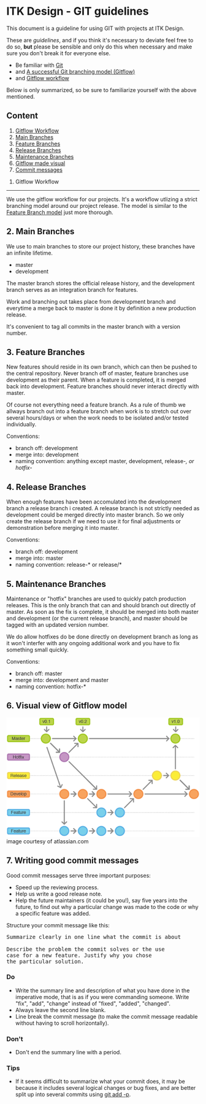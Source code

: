 ITK Design - GIT guidelines
==========

This document is a guideline for using GIT with projects at ITK Design.

These are *guidelines*, and if you think it's necessary to deviate feel free to do so, **but** please be sensible and only do this when necessary and make sure you don't break it for everyone else.

* Be familiar with [Git](http://git-scm.com/)
* and [A successful Git branching model (Gitflow)](http://nvie.com/posts/a-successful-git-branching-model/)
* and [Gitflow workflow](https://www.atlassian.com/git/workflows#!workflow-gitflow)

Below is only summarized, so be sure to familiarize yourself with the above mentioned.

Content
----------

1. [Gitflow Workflow](#workflow)
2. [Main Branches](#main)
3. [Feature Branches](#feature)
4. [Release Branches](#release)
5. [Maintenance Branches](#maintenance)
6. [Gitflow made visual](#visual)
7. [Commit messages](#commit)

<a name="workflow"></a>
1. Gitflow Workflow
----------

We use the gitflow workflow for our projects. It's a workflow utlizing a strict branching model around our project release. The model is similar to the [Feature Branch model](https://www.atlassian.com/git/workflows#!workflow-feature-branch) just more thorough.

<a name="main"></a>
2. Main Branches
----------

We use to main branches to store our project history, these branches have an infinite lifetime.

* master
* development

The master branch stores the official release history, and the development branch serves as an integration branch for features.

Work and branching out takes place from development branch and everytime a merge back to master is done it by definition a new production release.

It's convenient to tag all commits in the master branch with a version number.

<a name="feature"></a>
3. Feature Branches
----------

New features should reside in its own branch, which can then be pushed to the central repository. Never branch off of master, feature branches use development as their parent. When a feature is completed, it is merged back into development. Feature branches should never interact directly with master.

Of course not everything need a feature branch. As a rule of thumb we allways branch out into a feature branch when work is to stretch out over several hours/days or when the work needs to be isolated and/or tested individually.

Conventions:

* branch off: development
* merge into: development
* naming convention: anything except master, development, release-*, or hotfix-*

<a name="release"></a>
4. Release Branches
----------

When enough features have been accomulated into the development branch a release branch i created. A release branch is not strictly needed as development could be merged directly into master branch. So we only create the release branch if we need to use it for final adjustments or demonstration before merging it into master.

Conventions:

* branch off: development
* merge into: master
* naming convention: release-* or release/*

<a name="maintenance"></a>
5. Maintenance Branches
----------

Maintenance or "hotfix" branches are used to quickly patch production releases. This is the only branch that can and should branch out directly of master. As soon as the fix is complete, it should be merged into both master and development (or the current release branch), and master should be tagged with an updated version number.

We do allow hotfixes do be done directly on development branch as long as it won't interfer with any ongoing additional work and you have to fix something small quickly.

Conventions:

* branch off: master
* merge into: development and master
* naming convention: hotfix-*

<a name="visual"></a>
6. Visual view of Gitflow model
----------

![gitflow](assets/git-workflow-gitflow.png "Gitflow, image taken from atlassian.com")  
image courtesy of atlassian.com

<a name="commit"></a>
7. Writing good commit messages
----------

Good commit messages serve three important purposes:

* Speed up the reviewing process.
* Help us write a good release note.
* Help the future maintainers (it could be you!), say five years into the future, to find out why a particular change was made to the code or why a specific feature was added.

Structure your commit message like this:

<pre>
Summarize clearly in one line what the commit is about

Describe the problem the commit solves or the use
case for a new feature. Justify why you chose
the particular solution.
</pre>

### Do

* Write the summary line and description of what you have done in the imperative mode, that is as if you were commanding someone. Write "fix", "add", "change" instead of "fixed", "added", "changed".
* Always leave the second line blank.
* Line break the commit message (to make the commit message readable without having to scroll horizontally).

### Don't

* Don't end the summary line with a period.

### Tips

* If it seems difficult to summarize what your commit does, it may be because it includes several logical changes or bug fixes, and are better split up into several commits using [git add -p](http://johnkary.net/blog/git-add-p-the-most-powerful-git-feature-youre-not-using-yet/).

